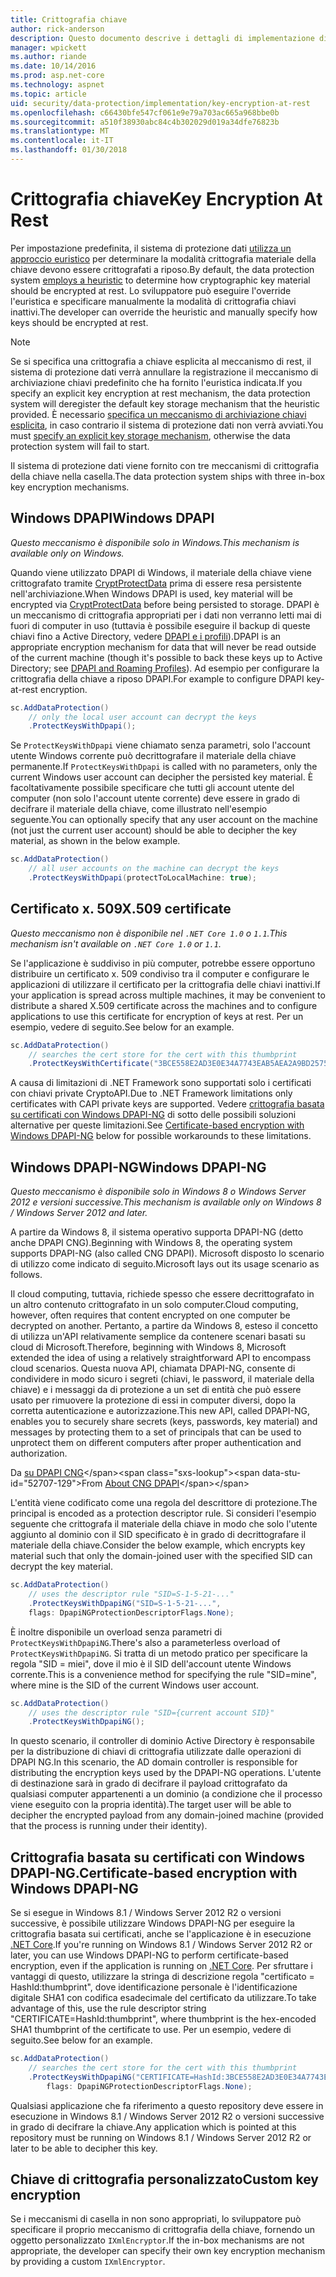 ```yaml
---
title: Crittografia chiave
author: rick-anderson
description: Questo documento descrive i dettagli di implementazione di ASP.NET Core protezione chiave la crittografia dei dati inattivi.
manager: wpickett
ms.author: riande
ms.date: 10/14/2016
ms.prod: asp.net-core
ms.technology: aspnet
ms.topic: article
uid: security/data-protection/implementation/key-encryption-at-rest
ms.openlocfilehash: c66430bfe547cf061e9e79a703ac665a968bbe0b
ms.sourcegitcommit: a510f38930abc84c4b302029d019a34dfe76823b
ms.translationtype: MT
ms.contentlocale: it-IT
ms.lasthandoff: 01/30/2018
---
```

# <a name="key-encryption-at-rest"></a><span data-ttu-id="52707-103">Crittografia chiave</span><span class="sxs-lookup"><span data-stu-id="52707-103">Key Encryption At Rest</span></span>

<a name="data-protection-implementation-key-encryption-at-rest"></a>

<span data-ttu-id="52707-104">Per impostazione predefinita, il sistema di protezione dati [utilizza un approccio euristico](xref:security/data-protection/configuration/default-settings) per determinare la modalità crittografia materiale della chiave devono essere crittografati a riposo.</span><span class="sxs-lookup"><span data-stu-id="52707-104">By default, the data protection system [employs a heuristic](xref:security/data-protection/configuration/default-settings) to determine how cryptographic key material should be encrypted at rest.</span></span> <span data-ttu-id="52707-105">Lo sviluppatore può eseguire l'override l'euristica e specificare manualmente la modalità di crittografia chiavi inattivi.</span><span class="sxs-lookup"><span data-stu-id="52707-105">The developer can override the heuristic and manually specify how keys should be encrypted at rest.</span></span>

> [!NOTE]
> <span data-ttu-id="52707-106">Se si specifica una crittografia a chiave esplicita al meccanismo di rest, il sistema di protezione dati verrà annullare la registrazione il meccanismo di archiviazione chiavi predefinito che ha fornito l'euristica indicata.</span><span class="sxs-lookup"><span data-stu-id="52707-106">If you specify an explicit key encryption at rest mechanism, the data protection system will deregister the default key storage mechanism that the heuristic provided.</span></span> <span data-ttu-id="52707-107">È necessario [specifica un meccanismo di archiviazione chiavi esplicita](key-storage-providers.md#data-protection-implementation-key-storage-providers), in caso contrario il sistema di protezione dati non verrà avviati.</span><span class="sxs-lookup"><span data-stu-id="52707-107">You must [specify an explicit key storage mechanism](key-storage-providers.md#data-protection-implementation-key-storage-providers), otherwise the data protection system will fail to start.</span></span>

<a name="data-protection-implementation-key-encryption-at-rest-providers"></a>

<span data-ttu-id="52707-108">Il sistema di protezione dati viene fornito con tre meccanismi di crittografia della chiave nella casella.</span><span class="sxs-lookup"><span data-stu-id="52707-108">The data protection system ships with three in-box key encryption mechanisms.</span></span>

## <a name="windows-dpapi"></a><span data-ttu-id="52707-109">Windows DPAPI</span><span class="sxs-lookup"><span data-stu-id="52707-109">Windows DPAPI</span></span>

<span data-ttu-id="52707-110">*Questo meccanismo è disponibile solo in Windows.*</span><span class="sxs-lookup"><span data-stu-id="52707-110">*This mechanism is available only on Windows.*</span></span>

<span data-ttu-id="52707-111">Quando viene utilizzato DPAPI di Windows, il materiale della chiave viene crittografato tramite [CryptProtectData](https://msdn.microsoft.com/library/windows/desktop/aa380261(v=vs.85).aspx) prima di essere resa persistente nell'archiviazione.</span><span class="sxs-lookup"><span data-stu-id="52707-111">When Windows DPAPI is used, key material will be encrypted via [CryptProtectData](https://msdn.microsoft.com/library/windows/desktop/aa380261(v=vs.85).aspx) before being persisted to storage.</span></span> <span data-ttu-id="52707-112">DPAPI è un meccanismo di crittografia appropriati per i dati non verranno letti mai di fuori di computer in uso (tuttavia è possibile eseguire il backup di queste chiavi fino a Active Directory, vedere [DPAPI e i profili](https://support.microsoft.com/kb/309408/#6)).</span><span class="sxs-lookup"><span data-stu-id="52707-112">DPAPI is an appropriate encryption mechanism for data that will never be read outside of the current machine (though it's possible to back these keys up to Active Directory; see [DPAPI and Roaming Profiles](https://support.microsoft.com/kb/309408/#6)).</span></span> <span data-ttu-id="52707-113">Ad esempio per configurare la crittografia della chiave a riposo DPAPI.</span><span class="sxs-lookup"><span data-stu-id="52707-113">For example to configure DPAPI key-at-rest encryption.</span></span>

```csharp
sc.AddDataProtection()
    // only the local user account can decrypt the keys
    .ProtectKeysWithDpapi();
```

<span data-ttu-id="52707-114">Se `ProtectKeysWithDpapi` viene chiamato senza parametri, solo l'account utente Windows corrente può decrittografare il materiale della chiave permanente.</span><span class="sxs-lookup"><span data-stu-id="52707-114">If `ProtectKeysWithDpapi` is called with no parameters, only the current Windows user account can decipher the persisted key material.</span></span> <span data-ttu-id="52707-115">È facoltativamente possibile specificare che tutti gli account utente del computer (non solo l'account utente corrente) deve essere in grado di decifrare il materiale della chiave, come illustrato nell'esempio seguente.</span><span class="sxs-lookup"><span data-stu-id="52707-115">You can optionally specify that any user account on the machine (not just the current user account) should be able to decipher the key material, as shown in the below example.</span></span>

```csharp
sc.AddDataProtection()
    // all user accounts on the machine can decrypt the keys
    .ProtectKeysWithDpapi(protectToLocalMachine: true);
```

## <a name="x509-certificate"></a><span data-ttu-id="52707-116">Certificato x. 509</span><span class="sxs-lookup"><span data-stu-id="52707-116">X.509 certificate</span></span>

<span data-ttu-id="52707-117">*Questo meccanismo non è disponibile nel `.NET Core 1.0` o `1.1`.*</span><span class="sxs-lookup"><span data-stu-id="52707-117">*This mechanism isn't available on `.NET Core 1.0` or `1.1`.*</span></span>

<span data-ttu-id="52707-118">Se l'applicazione è suddiviso in più computer, potrebbe essere opportuno distribuire un certificato x. 509 condiviso tra il computer e configurare le applicazioni di utilizzare il certificato per la crittografia delle chiavi inattivi.</span><span class="sxs-lookup"><span data-stu-id="52707-118">If your application is spread across multiple machines, it may be convenient to distribute a shared X.509 certificate across the machines and to configure applications to use this certificate for encryption of keys at rest.</span></span> <span data-ttu-id="52707-119">Per un esempio, vedere di seguito.</span><span class="sxs-lookup"><span data-stu-id="52707-119">See below for an example.</span></span>

```csharp
sc.AddDataProtection()
    // searches the cert store for the cert with this thumbprint
    .ProtectKeysWithCertificate("3BCE558E2AD3E0E34A7743EAB5AEA2A9BD2575A0");
```

<span data-ttu-id="52707-120">A causa di limitazioni di .NET Framework sono supportati solo i certificati con chiavi private CryptoAPI.</span><span class="sxs-lookup"><span data-stu-id="52707-120">Due to .NET Framework limitations only certificates with CAPI private keys are supported.</span></span> <span data-ttu-id="52707-121">Vedere [crittografia basata su certificati con Windows DPAPI-NG](#data-protection-implementation-key-encryption-at-rest-dpapi-ng) di sotto delle possibili soluzioni alternative per queste limitazioni.</span><span class="sxs-lookup"><span data-stu-id="52707-121">See [Certificate-based encryption with Windows DPAPI-NG](#data-protection-implementation-key-encryption-at-rest-dpapi-ng) below for possible workarounds to these limitations.</span></span>

<a name="data-protection-implementation-key-encryption-at-rest-dpapi-ng"></a>

## <a name="windows-dpapi-ng"></a><span data-ttu-id="52707-122">Windows DPAPI-NG</span><span class="sxs-lookup"><span data-stu-id="52707-122">Windows DPAPI-NG</span></span>

<span data-ttu-id="52707-123">*Questo meccanismo è disponibile solo in Windows 8 o Windows Server 2012 e versioni successive.*</span><span class="sxs-lookup"><span data-stu-id="52707-123">*This mechanism is available only on Windows 8 / Windows Server 2012 and later.*</span></span>

<span data-ttu-id="52707-124">A partire da Windows 8, il sistema operativo supporta DPAPI-NG (detto anche DPAPI CNG).</span><span class="sxs-lookup"><span data-stu-id="52707-124">Beginning with Windows 8, the operating system supports DPAPI-NG (also called CNG DPAPI).</span></span> <span data-ttu-id="52707-125">Microsoft disposto lo scenario di utilizzo come indicato di seguito.</span><span class="sxs-lookup"><span data-stu-id="52707-125">Microsoft lays out its usage scenario as follows.</span></span>

   <span data-ttu-id="52707-126">Il cloud computing, tuttavia, richiede spesso che essere decrittografato in un altro contenuto crittografato in un solo computer.</span><span class="sxs-lookup"><span data-stu-id="52707-126">Cloud computing, however, often requires that content encrypted on one computer be decrypted on another.</span></span> <span data-ttu-id="52707-127">Pertanto, a partire da Windows 8, esteso il concetto di utilizza un'API relativamente semplice da contenere scenari basati su cloud di Microsoft.</span><span class="sxs-lookup"><span data-stu-id="52707-127">Therefore, beginning with Windows 8, Microsoft extended the idea of using a relatively straightforward API to encompass cloud scenarios.</span></span> <span data-ttu-id="52707-128">Questa nuova API, chiamata DPAPI-NG, consente di condividere in modo sicuro i segreti (chiavi, le password, il materiale della chiave) e i messaggi da di protezione a un set di entità che può essere usato per rimuovere la protezione di essi in computer diversi, dopo la corretta autenticazione e autorizzazione.</span><span class="sxs-lookup"><span data-stu-id="52707-128">This new API, called DPAPI-NG, enables you to securely share secrets (keys, passwords, key material) and messages by protecting them to a set of principals that can be used to unprotect them on different computers after proper authentication and authorization.</span></span>

   <span data-ttu-id="52707-129">Da [su DPAPI CNG](https://msdn.microsoft.com/library/windows/desktop/hh706794(v=vs.85).aspx)</span><span class="sxs-lookup"><span data-stu-id="52707-129">From [About CNG DPAPI](https://msdn.microsoft.com/library/windows/desktop/hh706794(v=vs.85).aspx)</span></span>

<span data-ttu-id="52707-130">L'entità viene codificato come una regola del descrittore di protezione.</span><span class="sxs-lookup"><span data-stu-id="52707-130">The principal is encoded as a protection descriptor rule.</span></span> <span data-ttu-id="52707-131">Si consideri l'esempio seguente che crittografa il materiale della chiave in modo che solo l'utente aggiunto al dominio con il SID specificato è in grado di decrittografare il materiale della chiave.</span><span class="sxs-lookup"><span data-stu-id="52707-131">Consider the below example, which encrypts key material such that only the domain-joined user with the specified SID can decrypt the key material.</span></span>

```csharp
sc.AddDataProtection()
    // uses the descriptor rule "SID=S-1-5-21-..."
    .ProtectKeysWithDpapiNG("SID=S-1-5-21-...",
    flags: DpapiNGProtectionDescriptorFlags.None);
```

<span data-ttu-id="52707-132">È inoltre disponibile un overload senza parametri di `ProtectKeysWithDpapiNG`.</span><span class="sxs-lookup"><span data-stu-id="52707-132">There's also a parameterless overload of `ProtectKeysWithDpapiNG`.</span></span> <span data-ttu-id="52707-133">Si tratta di un metodo pratico per specificare la regola "SID = miei", dove il mio è il SID dell'account utente Windows corrente.</span><span class="sxs-lookup"><span data-stu-id="52707-133">This is a convenience method for specifying the rule "SID=mine", where mine is the SID of the current Windows user account.</span></span>

```csharp
sc.AddDataProtection()
    // uses the descriptor rule "SID={current account SID}"
    .ProtectKeysWithDpapiNG();
```

<span data-ttu-id="52707-134">In questo scenario, il controller di dominio Active Directory è responsabile per la distribuzione di chiavi di crittografia utilizzate dalle operazioni di DPAPI NG.</span><span class="sxs-lookup"><span data-stu-id="52707-134">In this scenario, the AD domain controller is responsible for distributing the encryption keys used by the DPAPI-NG operations.</span></span> <span data-ttu-id="52707-135">L'utente di destinazione sarà in grado di decifrare il payload crittografato da qualsiasi computer appartenenti a un dominio (a condizione che il processo viene eseguito con la propria identità).</span><span class="sxs-lookup"><span data-stu-id="52707-135">The target user will be able to decipher the encrypted payload from any domain-joined machine (provided that the process is running under their identity).</span></span>

## <a name="certificate-based-encryption-with-windows-dpapi-ng"></a><span data-ttu-id="52707-136">Crittografia basata su certificati con Windows DPAPI-NG.</span><span class="sxs-lookup"><span data-stu-id="52707-136">Certificate-based encryption with Windows DPAPI-NG</span></span>

<span data-ttu-id="52707-137">Se si esegue in Windows 8.1 / Windows Server 2012 R2 o versioni successive, è possibile utilizzare Windows DPAPI-NG per eseguire la crittografia basata sui certificati, anche se l'applicazione è in esecuzione [.NET Core](https://www.microsoft.com/net/core).</span><span class="sxs-lookup"><span data-stu-id="52707-137">If you're running on Windows 8.1 / Windows Server 2012 R2 or later, you can use Windows DPAPI-NG to perform certificate-based encryption, even if the application is running on [.NET Core](https://www.microsoft.com/net/core).</span></span> <span data-ttu-id="52707-138">Per sfruttare i vantaggi di questo, utilizzare la stringa di descrizione regola "certificato = HashId:thumbprint", dove identificazione personale è l'identificazione digitale SHA1 con codifica esadecimale del certificato da utilizzare.</span><span class="sxs-lookup"><span data-stu-id="52707-138">To take advantage of this, use the rule descriptor string "CERTIFICATE=HashId:thumbprint", where thumbprint is the hex-encoded SHA1 thumbprint of the certificate to use.</span></span> <span data-ttu-id="52707-139">Per un esempio, vedere di seguito.</span><span class="sxs-lookup"><span data-stu-id="52707-139">See below for an example.</span></span>

```csharp
sc.AddDataProtection()
    // searches the cert store for the cert with this thumbprint
    .ProtectKeysWithDpapiNG("CERTIFICATE=HashId:3BCE558E2AD3E0E34A7743EAB5AEA2A9BD2575A0",
        flags: DpapiNGProtectionDescriptorFlags.None);
```

<span data-ttu-id="52707-140">Qualsiasi applicazione che fa riferimento a questo repository deve essere in esecuzione in Windows 8.1 / Windows Server 2012 R2 o versioni successive in grado di decifrare la chiave.</span><span class="sxs-lookup"><span data-stu-id="52707-140">Any application which is pointed at this repository must be running on Windows 8.1 / Windows Server 2012 R2 or later to be able to decipher this key.</span></span>

## <a name="custom-key-encryption"></a><span data-ttu-id="52707-141">Chiave di crittografia personalizzato</span><span class="sxs-lookup"><span data-stu-id="52707-141">Custom key encryption</span></span>

<span data-ttu-id="52707-142">Se i meccanismi di casella in non sono appropriati, lo sviluppatore può specificare il proprio meccanismo di crittografia della chiave, fornendo un oggetto personalizzato `IXmlEncryptor`.</span><span class="sxs-lookup"><span data-stu-id="52707-142">If the in-box mechanisms are not appropriate, the developer can specify their own key encryption mechanism by providing a custom `IXmlEncryptor`.</span></span>
